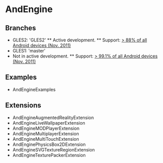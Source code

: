 # AndEngine

## Branches

 * GLES2: 'GLES2'
 ** Active development. 
 ** Support: [> 88% of all Android devices (Nov. 2011)](http://developer.android.com/resources/dashboard/platform-versions.html)
 * GLES1: 'master'
 * Not in active development.
 ** Support: [> 99.1% of all Android devices (Nov. 2011)](http://developer.android.com/resources/dashboard/platform-versions.html)

## Examples

 * AndEngineExamples

## Extensions

 * AndEngineAugmentedRealityExtension
 * AndEngineLiveWallpaperExtension
 * AndEngineMODPlayerExtension
 * AndEngineMultiplayerExtension
 * AndEngineMultiTouchExtension
 * AndEnginePhysicsBox2DExtension
 * AndEngineSVGTextureRegionExtension
 * AndEngineTexturePackerExtension